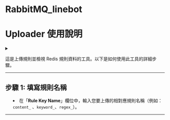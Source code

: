 # RabbitMQ_linebot
# Uploader 使用說明
<details><summary>



這是上傳規則並檢視 Redis 規則資料的工具。以下是如何使用此工具的詳細步驟。

---

## 步驟 1: 填寫規則名稱

- 在「**Rule Key Name**」欄位中，輸入您要上傳的相對應規則名稱（例如：`  content_` 、`keyword_`、`regex_`）。
  
  
---

</summary>
</details>
